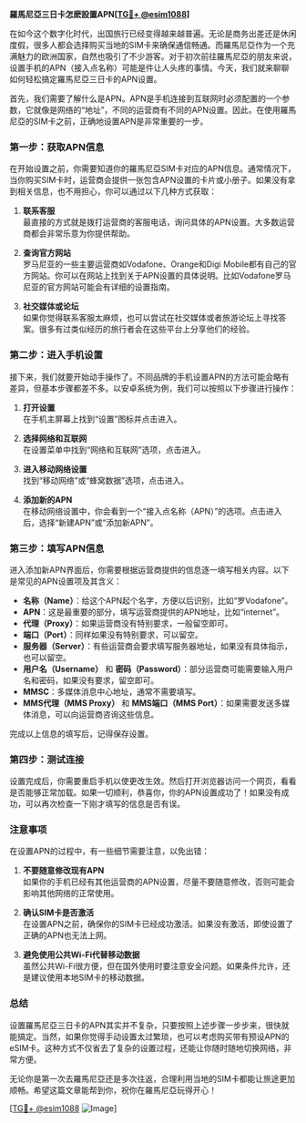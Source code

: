**羅馬尼亞三日卡怎麽設置APN[[TG💪+ @esim1088](https://t.me/s/esim1088)]**

在如今这个数字化时代，出国旅行已经变得越来越普遍。无论是商务出差还是休闲度假，很多人都会选择购买当地的SIM卡来确保通信畅通。而羅馬尼亞作为一个充满魅力的欧洲国家，自然也吸引了不少游客。对于初次前往羅馬尼亞的朋友来说，设置手机的APN（接入点名称）可能是件让人头疼的事情。今天，我们就来聊聊如何轻松搞定羅馬尼亞三日卡的APN设置。

首先，我们需要了解什么是APN。APN是手机连接到互联网时必须配置的一个参数，它就像是网络的“地址”，不同的运营商有不同的APN设置。因此，在使用羅馬尼亞的SIM卡之前，正确地设置APN是非常重要的一步。

### **第一步：获取APN信息**

在开始设置之前，你需要知道你的羅馬尼亞SIM卡对应的APN信息。通常情况下，当你购买SIM卡时，运营商会提供一张包含APN设置的卡片或小册子。如果没有拿到相关信息，也不用担心，你可以通过以下几种方式获取：

1. **联系客服**  
   最直接的方式就是拨打运营商的客服电话，询问具体的APN设置。大多数运营商都会非常乐意为你提供帮助。
   
2. **查询官方网站**  
   罗马尼亚的一些主要运营商如Vodafone、Orange和Digi Mobile都有自己的官方网站。你可以在网站上找到关于APN设置的具体说明。比如Vodafone罗马尼亚的官方网站可能会有详细的设置指南。

3. **社交媒体或论坛**  
   如果你觉得联系客服太麻烦，也可以尝试在社交媒体或者旅游论坛上寻找答案。很多有过类似经历的旅行者会在这些平台上分享他们的经验。

### **第二步：进入手机设置**

接下来，我们就要开始动手操作了。不同品牌的手机设置APN的方法可能会略有差异，但基本步骤都差不多。以安卓系统为例，我们可以按照以下步骤进行操作：

1. **打开设置**  
   在手机主屏幕上找到“设置”图标并点击进入。

2. **选择网络和互联网**  
   在设置菜单中找到“网络和互联网”选项，点击进入。

3. **进入移动网络设置**  
   找到“移动网络”或“蜂窝数据”选项，点击进入。

4. **添加新的APN**  
   在移动网络设置中，你会看到一个“接入点名称（APN）”的选项。点击进入后，选择“新建APN”或“添加新APN”。

### **第三步：填写APN信息**

进入添加新APN界面后，你需要根据运营商提供的信息逐一填写相关内容。以下是常见的APN设置项及其含义：

- **名称（Name）**：给这个APN起个名字，方便以后识别，比如“罗Vodafone”。
- **APN**：这是最重要的部分，填写运营商提供的APN地址，比如“internet”。
- **代理（Proxy）**：如果运营商没有特别要求，一般留空即可。
- **端口（Port）**：同样如果没有特别要求，可以留空。
- **服务器（Server）**：有些运营商会要求填写服务器地址，如果没有具体指示，也可以留空。
- **用户名（Username）** 和 **密码（Password）**：部分运营商可能需要输入用户名和密码，如果没有要求，留空即可。
- **MMSC**：多媒体消息中心地址，通常不需要填写。
- **MMS代理（MMS Proxy）** 和 **MMS端口（MMS Port）**：如果需要发送多媒体消息，可以向运营商咨询这些信息。

完成以上信息的填写后，记得保存设置。

### **第四步：测试连接**

设置完成后，你需要重启手机以使更改生效。然后打开浏览器访问一个网页，看看是否能够正常加载。如果一切顺利，恭喜你，你的APN设置成功了！如果没有成功，可以再次检查一下刚才填写的信息是否有误。

### **注意事项**

在设置APN的过程中，有一些细节需要注意，以免出错：

1. **不要随意修改现有APN**  
   如果你的手机已经有其他运营商的APN设置，尽量不要随意修改，否则可能会影响其他网络的正常使用。

2. **确认SIM卡是否激活**  
   在设置APN之前，确保你的SIM卡已经成功激活。如果没有激活，即使设置了正确的APN也无法上网。

3. **避免使用公共Wi-Fi代替移动数据**  
   虽然公共Wi-Fi很方便，但在国外使用时要注意安全问题。如果条件允许，还是建议使用本地SIM卡的移动数据。

### **总结**

设置羅馬尼亞三日卡的APN其实并不复杂，只要按照上述步骤一步步来，很快就能搞定。当然，如果你觉得手动设置太过繁琐，也可以考虑购买带有预设APN的eSIM卡。这种方式不仅省去了复杂的设置过程，还能让你随时随地切换网络，非常方便。

无论你是第一次去羅馬尼亞还是多次往返，合理利用当地的SIM卡都能让旅途更加顺畅。希望这篇文章能帮到你，祝你在羅馬尼亞玩得开心！

[[TG💪+ @esim1088](https://t.me/s/esim1088) ![Image](https://i.postimg.cc/4NQfJmqS/Snipaste-2025-05-13-00-14-12.png)]